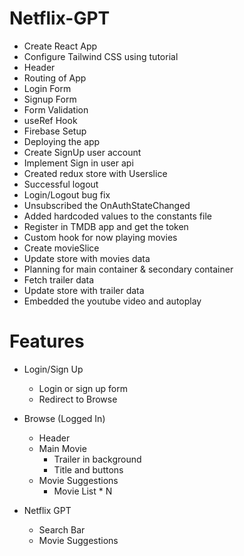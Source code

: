 # Netflix-GPT

- Create React App
- Configure Tailwind CSS using tutorial
- Header
- Routing of App
- Login Form
- Signup Form
- Form Validation
- useRef Hook
- Firebase Setup
- Deploying the app
- Create SignUp user account
- Implement Sign in user api
- Created redux store with Userslice
- Successful logout
- Login/Logout bug fix
- Unsubscribed the OnAuthStateChanged
- Added hardcoded values to the constants file
- Register in TMDB app and get the token
- Custom hook for now playing movies
- Create movieSlice
- Update store with movies data
- Planning for main container & secondary container
- Fetch trailer data
- Update store with trailer data
- Embedded the youtube video and autoplay

# Features

- Login/Sign Up

  - Login or sign up form
  - Redirect to Browse

- Browse (Logged In)

  - Header
  - Main Movie
    - Trailer in background
    - Title and buttons
  - Movie Suggestions
    - Movie List \* N

- Netflix GPT
  - Search Bar
  - Movie Suggestions
